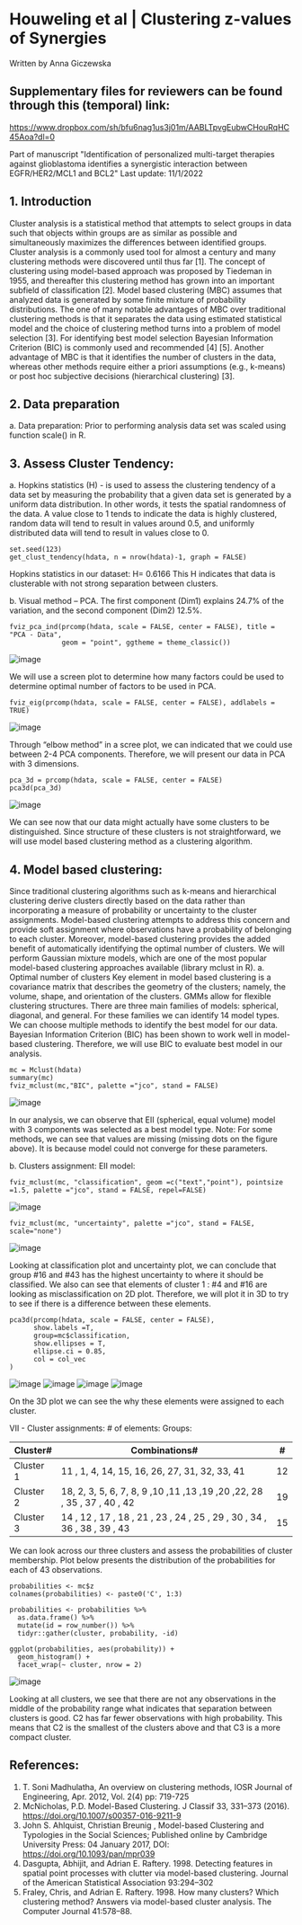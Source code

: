 # Houweling et al | Clustering z-values of Synergies

Written by Anna Giczewska

## Supplementary files for reviewers can be found through this (temporal) link: 
https://www.dropbox.com/sh/bfu6nag1us3j01m/AABLTpvgEubwCHouRqHC45Aoa?dl=0

Part of manuscript "Identification of personalized multi-target therapies against glioblastoma identifies a synergistic interaction between EGFR/HER2/MCL1 and BCL2" Last update: 11/1/2022

## 1.	Introduction
Cluster analysis is a statistical method that attempts to select groups in data such that objects within groups are as similar as possible and simultaneously maximizes the differences between identified groups. Cluster analysis is a commonly used tool for almost a century and many clustering methods were discovered until thus far [1]. The concept of clustering using model-based approach was proposed by Tiedeman in 1955, and thereafter this clustering method has grown into an important subfield of classification [2]. Model based clustering (MBC) assumes that analyzed data is generated by some finite mixture of probability distributions. The one of many notable advantages of MBC over traditional clustering methods is that it separates the data using estimated statistical model and the choice of clustering method turns into a problem of model selection [3]. For identifying best model selection Bayesian Information Criterion (BIC) is commonly used and recommended [4] [5]. Another advantage of MBC is that it identifies the number of clusters in the data, whereas other methods require either a priori assumptions (e.g., k-means) or post hoc subjective decisions (hierarchical clustering) [3].

## 2.	Data preparation
a.	Data preparation: Prior to performing analysis data set was scaled using function scale() in R. 
## 3.	Assess Cluster Tendency:  
a.	Hopkins statistics (H) - is used to assess the clustering tendency of a data set by measuring the probability that a given data set is generated by a uniform data distribution. In other words, it tests the spatial randomness of the data. A value close to 1 tends to indicate the data is highly clustered, random data will tend to result in values around 0.5, and uniformly distributed data will tend to result in values close to 0. 

```
set.seed(123)
get_clust_tendency(hdata, n = nrow(hdata)-1, graph = FALSE)
```

Hopkins statistics in our dataset:
H= 0.6166
This H indicates that data is clusterable with not strong separation between clusters. 


b.	Visual method – PCA. The first component (Dim1) explains 24.7% of the variation, and the second component (Dim2) 12.5%.   

```
fviz_pca_ind(prcomp(hdata, scale = FALSE, center = FALSE), title = "PCA - Data",
             geom = "point", ggtheme = theme_classic())
```

![image](https://user-images.githubusercontent.com/47714729/199244395-feb9fd5f-56bf-49d4-86a7-29ab4bbc8f3e.png)
 
We will use a screen plot to determine how many factors could be used to determine optimal number of factors to be used in PCA.    

```
fviz_eig(prcomp(hdata, scale = FALSE, center = FALSE), addlabels = TRUE)
```
![image](https://user-images.githubusercontent.com/47714729/199244740-d224f185-7723-42ac-bfaf-b7512a2a9550.png)

Through “elbow method” in a scree plot, we can indicated that we could use between 2-4 PCA components. Therefore, we will present our data in PCA with 3 dimensions. 

```
pca_3d = prcomp(hdata, scale = FALSE, center = FALSE)
pca3d(pca_3d)
```
![image](https://user-images.githubusercontent.com/47714729/199244825-cfd99218-dccd-480c-a17f-13ba1b644758.png)

We can see now that our data might actually have some clusters to be distinguished. Since structure of these clusters is not straightforward, we will use model based clustering method as a clustering algorithm. 

## 4.	Model based clustering:  
Since traditional clustering algorithms such as k-means and hierarchical clustering derive clusters directly based on the data rather than incorporating a measure of probability or uncertainty to the cluster assignments. Model-based clustering attempts to address this concern and provide soft assignment where observations have a probability of belonging to each cluster. Moreover, model-based clustering provides the added benefit of automatically identifying the optimal number of clusters. We will perform Gaussian mixture models, which are one of the most popular model-based clustering approaches available (library mclust in R). 
a.	Optimal number of clusters
Key element in model based clustering is a covariance matrix that describes the geometry of the clusters; namely, the volume, shape, and orientation of the clusters. GMMs allow for flexible clustering structures. There are three main families of models: spherical, diagonal, and general. For these families we can identify 14 model types. We can choose multiple methods to identify the best model for our data. Bayesian Information Criterion (BIC) has been shown to work well in model-based clustering. Therefore, we will use BIC to evaluate best model in our analysis. 

```
mc = Mclust(hdata)
summary(mc)
fviz_mclust(mc,"BIC", palette ="jco", stand = FALSE)
```

![image](https://user-images.githubusercontent.com/47714729/199244959-d974e953-7617-472b-892f-118bfd026971.png)

In our analysis, we can observe that EII (spherical, equal volume) model with 3 components was selected as a best model type. 
Note: For some methods, we can see that values are missing (missing dots on the figure above). It is because model could not converge for these parameters.  

b.	Clusters assignment:
EII model:
```
fviz_mclust(mc, "classification", geom =c("text","point"), pointsize =1.5, palette ="jco", stand = FALSE, repel=FALSE) 	
```
![image](https://user-images.githubusercontent.com/47714729/199245081-720547da-3029-4c3e-839d-015eeebde590.png)

```
fviz_mclust(mc, "uncertainty", palette ="jco", stand = FALSE, scale="none")
```
![image](https://user-images.githubusercontent.com/47714729/199245188-d221a999-1cb7-4ba2-bc1f-81e06859e31e.png)

Looking at classification plot and uncertainty plot, we can conclude that group #16 and #43 has the highest uncertainty to where it should be classified. We also can see that elements of cluster 1 : #4 and #16 are looking as misclassification on 2D plot. Therefore, we will plot it in 3D to try to see if there is a difference between these elements.   

```
pca3d(prcomp(hdata, scale = FALSE, center = FALSE), 
      show.labels =T, 
      group=mc$classification,
      show.ellipses = T,
      ellipse.ci = 0.85,
      col = col_vec
)
```		
 
![image](https://user-images.githubusercontent.com/47714729/199245280-c973932d-cb22-4cfe-a32c-abaf0e81fa47.png)
![image](https://user-images.githubusercontent.com/47714729/199245305-1799e7c0-9de7-4ca4-8065-e5eee55b80b4.png)
![image](https://user-images.githubusercontent.com/47714729/199245331-e877d027-4532-4283-8c75-5de68d1aa4eb.png)
![image](https://user-images.githubusercontent.com/47714729/199245380-5fcfe787-e363-403c-af94-69cc9ce12da5.png)
 
On the 3D plot we can see the why these elements were assigned to each cluster.  

VII -  Cluster assignments:	# of elements:	Groups:

|	Cluster#	|	Combinations#	|	#	|	
|	---	|	---	|	---	|	
|	Cluster 1	|	11 , 1, 4, 14, 15, 16, 26, 27, 31, 32, 33, 41	|	12	|	
|	Cluster 2	|	18, 2, 3, 5, 6, 7, 8, 9 ,10 ,11 ,13 ,19 ,20 ,22, 28 , 35 , 37 , 40 , 42	|	19	|	
|	Cluster 3	|	14 , 12 , 17 , 18 , 21 , 23 , 24 , 25 , 29 , 30 , 34 , 36 , 38 , 39 , 43 |	15	|


We can look across our three clusters and assess the probabilities of cluster membership. Plot below presents the distribution of the probabilities for each of 43 observations. 
```
probabilities <- mc$z 
colnames(probabilities) <- paste0('C', 1:3)

probabilities <- probabilities %>%
  as.data.frame() %>%
  mutate(id = row_number()) %>%
  tidyr::gather(cluster, probability, -id)

ggplot(probabilities, aes(probability)) +
  geom_histogram() +
  facet_wrap(~ cluster, nrow = 2)
  ```
  ![image](https://user-images.githubusercontent.com/47714729/199245528-d65dcfbc-4807-4e93-9e9f-b3cc3421ae59.png)

Looking at all clusters, we see that there are not any observations in the middle of the probability range what indicates that separation between clusters is good. C2 has far fewer observations with high probability. This means that C2 is the smallest of the clusters above and that C3 is a more compact cluster. 

## References:
1.	T. Soni Madhulatha, An overview on clustering methods, IOSR Journal of Engineering, Apr. 2012, Vol. 2(4) pp: 719-725
2.	McNicholas, P.D. Model-Based Clustering. J Classif 33, 331–373 (2016). https://doi.org/10.1007/s00357-016-9211-9
3.	John S. Ahlquist, Christian Breunig , Model-based Clustering and Typologies in the Social Sciences; Published online by Cambridge University Press:  04 January 2017, DOI: https://doi.org/10.1093/pan/mpr039
4.	Dasgupta, Abhijit, and Adrian E. Raftery. 1998. Detecting features in spatial point processes with clutter via model-based clustering. Journal of the American Statistical Association 93:294–302
5.	Fraley, Chris, and Adrian E. Raftery. 1998. How many clusters? Which clustering method? Answers via model-based cluster analysis. The Computer Journal 41:578–88.

